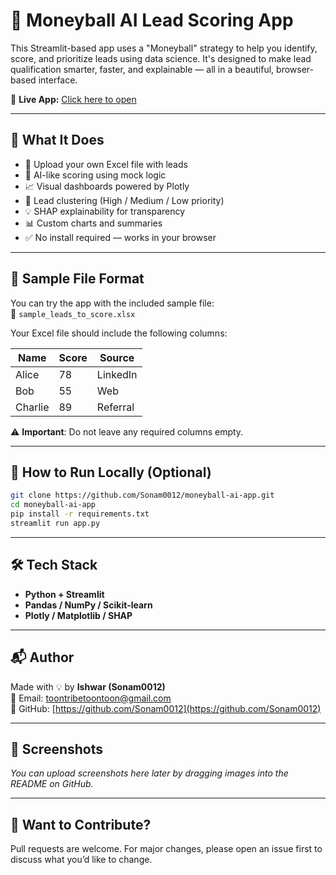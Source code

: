 
# 🎯 Moneyball AI Lead Scoring App

This Streamlit-based app uses a "Moneyball" strategy to help you identify, score, and prioritize leads using data science. It's designed to make lead qualification smarter, faster, and explainable — all in a beautiful, browser-based interface.

🔗 **Live App:** [Click here to open](https://moneyball-ai-app-kzhkcuaxwp8jvj4tbw7fex.streamlit.app/)

---

## 🧠 What It Does

- 📂 Upload your own Excel file with leads
- 🤖 AI-like scoring using mock logic
- 📈 Visual dashboards powered by Plotly
- 🎯 Lead clustering (High / Medium / Low priority)
- 💡 SHAP explainability for transparency
- 📊 Custom charts and summaries
- ✅ No install required — works in your browser

---

## 📁 Sample File Format

You can try the app with the included sample file:  
📄 `sample_leads_to_score.xlsx`

Your Excel file should include the following columns:

| Name     | Score | Source     |
|----------|-------|------------|
| Alice    | 78    | LinkedIn   |
| Bob      | 55    | Web        |
| Charlie  | 89    | Referral   |

⚠️ **Important**: Do not leave any required columns empty.

---

## 🚀 How to Run Locally (Optional)

```bash
git clone https://github.com/Sonam0012/moneyball-ai-app.git
cd moneyball-ai-app
pip install -r requirements.txt
streamlit run app.py
```

---

## 🛠 Tech Stack

- **Python + Streamlit**
- **Pandas / NumPy / Scikit-learn**
- **Plotly / Matplotlib / SHAP**

---

## 📬 Author

Made with 💡 by **Ishwar (Sonam0012)**  
📧 Email: [toontribetoontoon@gmail.com](mailto:toontribetoontoon@gmail.com)  
🔗 GitHub: [https://github.com/Sonam0012](https://github.com/Sonam0012)

---

## 📸 Screenshots

*You can upload screenshots here later by dragging images into the README on GitHub.*

---

## 🙌 Want to Contribute?

Pull requests are welcome. For major changes, please open an issue first to discuss what you’d like to change.
